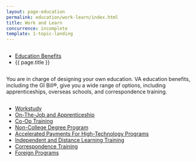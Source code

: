 ```yaml
---
layout: page-education
permalink: education/work-learn/index.html
title: Work and Learn
concurrence: incomplete
template: 1-topic-landing
---
```


<div class="splash" markdown="0">
<div class="row" markdown="0">
<div class="small-12 columns" markdown="0">

<ul class="breadcrumbs" role="menubar" aria-label="Primary">
<li class="parent"><a href="{{ site.url }}/education/">Education Benefits</a></li>
<li class="active">{{ page.title }}</li>
</ul>

</div>
</div>
</div>

<div class="main" role="main" markdown="0">

<!--<div class="action-bar">
  <div class="row">
    <div class="small-12 columns">
      
    </div>
  </div>  
</div>-->

<div class="section one" markdown="0">
<div class="primary" markdown="0">
<div class="row" markdown="0">
<div class="small-12 columns" markdown="1">

You are in charge of designing your own education. VA education benefits, including the GI Bill®, give you a wide range of options, including apprenticeships, overseas schools, and correspondence training. 

</div>
</div>
</div>

<div class="navigation">
  <div class="row">
    <div class="small-12 columns">
          <ul class="small-block-grid-1 medium-block-grid-3 cards small">
            <li>
              <a href="{{ site.url }}/education/work-learn/workstudy/">Workstudy</a>
            </li>
            <li>
              <a href="{{ site.url }}/education/work-learn/job-and-apprenticeship/">On-The-Job and Apprenticeship</a>
            </li>
            <li>
              <a href="{{ site.url }}/education/work-learn/co-op-training/">Co-Op Training</a>
            </li>
            <li>
              <a href="{{ site.url }}/education/work-learn/non-college-degree-program/">Non-College Degree Program</a>
            </li>
            <li>
              <a href="{{ site.url }}/education/work-learn/accelerated-payments/">Accelerated Payments For High-Technology Programs</a>
            </li>
            <li>
              <a href="{{ site.url }}/education/work-learn/independent-distance-learning/">Independent and Distance Learning Training</a>
            </li>
            <li>
              <a href="{{ site.url }}/education/work-learn/correspondence-training/">Correspondence Training</a>
            </li>
            <li>
              <a href="{{ site.url }}/education/work-learn/foreign-programs/">Foreign Programs</a>
            </li>
          </ul>
        </div>
      </div>
</div>

</div>
